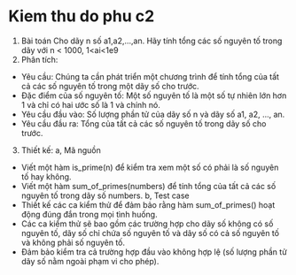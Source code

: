 # Kiem thu do phu c2
1.	Bài toán
Cho dãy n số a1,a2,…,an. Hãy tính tổng các số nguyên tố trong dãy với n < 1000, 1<ai<1e9
2.	Phân tích:
-	Yêu cầu: Chúng ta cần phát triển một chương trình để tính tổng của tất cả các số nguyên tố trong một dãy số cho trước.
-	Đặc điểm của số nguyên tố: Một số nguyên tố là một số tự nhiên lớn hơn 1 và chỉ có hai ước số là 1 và chính nó.
-	Yêu cầu đầu vào: Số lượng phần tử của dãy số n và dãy số a1, a2, ..., an.
-	Yêu cầu đầu ra: Tổng của tất cả các số nguyên tố trong dãy số cho trước.
3.	Thiết kế:
  a, Mã nguồn
- Viết một hàm is_prime(n) để kiểm tra xem một số có phải là số nguyên tố hay không.
- Viết một hàm sum_of_primes(numbers) để tính tổng của tất cả các số nguyên tố trong dãy số numbers.
  b, Test case
-	Thiết kế các ca kiểm thử để đảm bảo rằng hàm sum_of_primes() hoạt động đúng đắn trong mọi tình huống.
-	Các ca kiểm thử sẽ bao gồm các trường hợp cho dãy số không có số nguyên tố, dãy số chỉ chứa số nguyên tố và dãy số có cả số nguyên tố và không phải số nguyên tố.
-	Đảm bảo kiểm tra cả trường hợp đầu vào không hợp lệ (số lượng phần tử dãy số nằm ngoài phạm vi cho phép).
